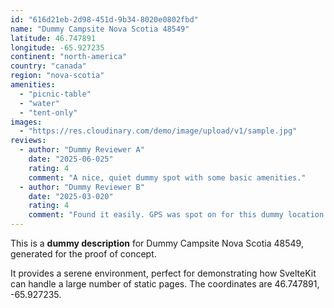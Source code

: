 ```yaml
---
id: "616d21eb-2d98-451d-9b34-8020e0802fbd"
name: "Dummy Campsite Nova Scotia 48549"
latitude: 46.747891
longitude: -65.927235
continent: "north-america"
country: "canada"
region: "nova-scotia"
amenities:
  - "picnic-table"
  - "water"
  - "tent-only"
images:
  - "https://res.cloudinary.com/demo/image/upload/v1/sample.jpg"
reviews:
  - author: "Dummy Reviewer A"
    date: "2025-06-025"
    rating: 4
    comment: "A nice, quiet dummy spot with some basic amenities."
  - author: "Dummy Reviewer B"
    date: "2025-03-020"
    rating: 4
    comment: "Found it easily. GPS was spot on for this dummy location."
---
```


This is a **dummy description** for Dummy Campsite Nova Scotia 48549, generated for the proof of concept.

It provides a serene environment, perfect for demonstrating how SvelteKit can handle a large number of static pages. The coordinates are 46.747891, -65.927235.

